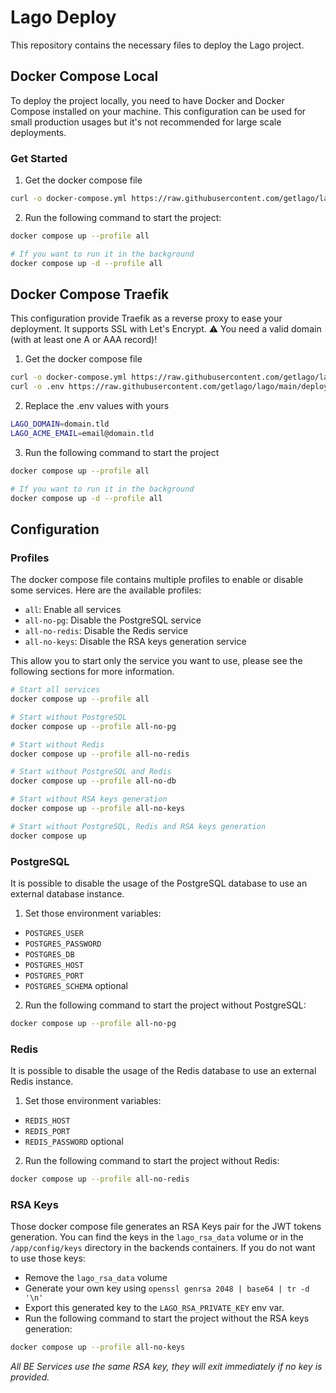 # Lago Deploy

This repository contains the necessary files to deploy the Lago project.

## Docker Compose Local

To deploy the project locally, you need to have Docker and Docker Compose installed on your machine.
This configuration can be used for small production usages but it's not recommended for large scale deployments.

### Get Started

1. Get the docker compose file

```bash
curl -o docker-compose.yml https://raw.githubusercontent.com/getlago/lago/main/deploy/docker-compose.local.yml
```

2. Run the following command to start the project:

```bash
docker compose up --profile all

# If you want to run it in the background
docker compose up -d --profile all
```

## Docker Compose Traefik

This configuration provide Traefik as a reverse proxy to ease your deployment.
It supports SSL with Let's Encrypt. :warning: You need a valid domain (with at least one A or AAA record)!

1. Get the docker compose file

```bash
curl -o docker-compose.yml https://raw.githubusercontent.com/getlago/lago/main/deploy/docker-compose.traefik.yml
curl -o .env https://raw.githubusercontent.com/getlago/lago/main/deploy/.env.traefik.example
```

2. Replace the .env values with yours

```bash
LAGO_DOMAIN=domain.tld
LAGO_ACME_EMAIL=email@domain.tld
```

3. Run the following command to start the project

```bash
docker compose up --profile all

# If you want to run it in the background
docker compose up -d --profile all
```

## Configuration

### Profiles

The docker compose file contains multiple profiles to enable or disable some services.
Here are the available profiles:
- `all`: Enable all services
- `all-no-pg`: Disable the PostgreSQL service
- `all-no-redis`: Disable the Redis service
- `all-no-keys`: Disable the RSA keys generation service

This allow you to start only the service you want to use, please see the following sections for more information.

```bash
# Start all services
docker compose up --profile all

# Start without PostgreSQL
docker compose up --profile all-no-pg

# Start without Redis
docker compose up --profile all-no-redis

# Start without PostgreSQL and Redis
docker compose up --profile all-no-db

# Start without RSA keys generation
docker compose up --profile all-no-keys

# Start without PostgreSQL, Redis and RSA keys generation
docker compose up
```

### PostgreSQL

It is possible to disable the usage of the PostgreSQL database to use an external database instance.

1. Set those environment variables:

- `POSTGRES_USER`
- `POSTGRES_PASSWORD`
- `POSTGRES_DB`
- `POSTGRES_HOST`
- `POSTGRES_PORT`
- `POSTGRES_SCHEMA` optional

2. Run the following command to start the project without PostgreSQL:

```bash
docker compose up --profile all-no-pg
```

### Redis

It is possible to disable the usage of the Redis database to use an external Redis instance.

1. Set those environment variables:

- `REDIS_HOST`
- `REDIS_PORT`
- `REDIS_PASSWORD` optional

2. Run the following command to start the project without Redis:

```bash
docker compose up --profile all-no-redis
```

### RSA Keys

Those docker compose file generates an RSA Keys pair for the JWT tokens generation.
You can find the keys in the `lago_rsa_data` volume or in the `/app/config/keys` directory in the backends containers.
If you do not want to use those keys:
- Remove the `lago_rsa_data` volume
- Generate your own key using `openssl genrsa 2048 | base64 | tr -d '\n'`
- Export this generated key to the `LAGO_RSA_PRIVATE_KEY` env var.
- Run the following command to start the project without the RSA keys generation:

```bash
docker compose up --profile all-no-keys
```

*All BE Services use the same RSA key, they will exit immediately if no key is provided.*
